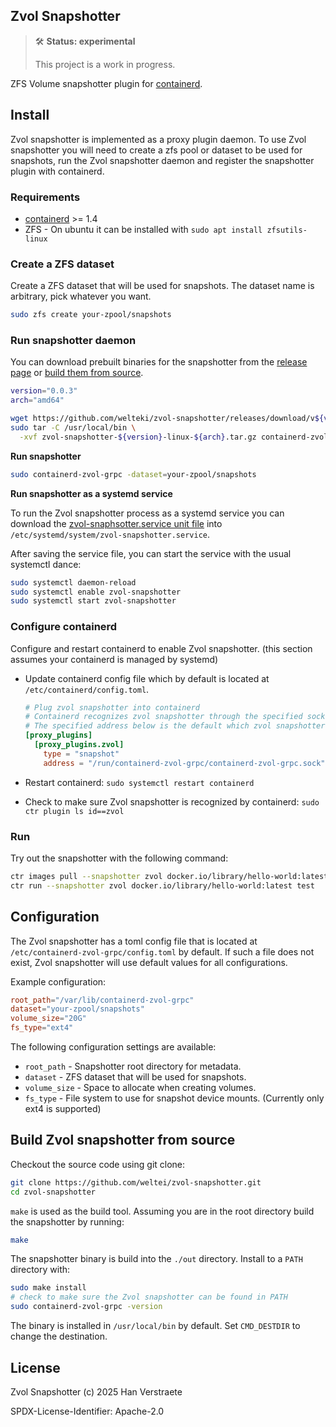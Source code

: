 ## Zvol Snapshotter

> 🛠 **Status: experimental**
>
> This project is a work in progress.

ZFS Volume snapshotter plugin for [containerd](https://github.com/containerd/containerd).

## Install

Zvol snapshotter is implemented as a proxy plugin daemon. To use Zvol snapshotter you will need to create a zfs pool or dataset to be used for snapshots, run the Zvol snapshotter daemon and register the snapshotter plugin with containerd.

### Requirements

- [containerd](https://github.com/containerd/containerd/blob/main/docs/getting-started.md) >= 1.4
- ZFS - On ubuntu it can be installed with `sudo apt install zfsutils-linux`

### Create a ZFS dataset

Create a ZFS dataset that will be used for snapshots. The dataset name is arbitrary, pick whatever you want.

```sh
sudo zfs create your-zpool/snapshots 
```

### Run snapshotter daemon

You can download prebuilt binaries for the snapshotter from the [release page](https://github.com/welteki/zvol-snapshotter/releases) or [build them from source](#build-zvol-snapshotter-from-source).

```sh
version="0.0.3"
arch="amd64"

wget https://github.com/welteki/zvol-snapshotter/releases/download/v${version}/zvol-snapshotter-${version}-linux-${arch}.tar.gz
sudo tar -C /usr/local/bin \
  -xvf zvol-snapshotter-${version}-linux-${arch}.tar.gz containerd-zvol-grpc
```

**Run snapshotter**

```sh
sudo containerd-zvol-grpc -dataset=your-zpool/snapshots
```

**Run snapshotter as a systemd service**

To run the Zvol snapshotter process as a systemd service you can download the [zvol-snaphsotter.service unit file](https://github.com/welteki/zvol-snapshotter/blob/main/scripts/config/zvol-snapshotter.service) into `/etc/systemd/system/zvol-snapshotter.service`.

After saving the service file, you can start the service with the usual systemctl dance:

```sh
sudo systemctl daemon-reload
sudo systemctl enable zvol-snapshotter
sudo systemctl start zvol-snapshotter
```

### Configure containerd

Configure and restart containerd to enable Zvol snapshotter. (this section assumes your containerd is managed by systemd)

- Update containerd config file which by default is located at `/etc/containerd/config.toml`.

    ```toml
    # Plug zvol snapshotter into containerd
    # Containerd recognizes zvol snapshotter through the specified socket address.
    # The specified address below is the default which zvol snapshotter listens to.
    [proxy_plugins]
      [proxy_plugins.zvol]
        type = "snapshot"
        address = "/run/containerd-zvol-grpc/containerd-zvol-grpc.sock"
    ```
- Restart containerd: `sudo systemctl restart containerd`
- Check to make sure Zvol snapshotter is recognized by containerd: `sudo ctr plugin ls id==zvol`

### Run

Try out the snapshotter with the following command:

```sh
ctr images pull --snapshotter zvol docker.io/library/hello-world:latest
ctr run --snapshotter zvol docker.io/library/hello-world:latest test
```

## Configuration

The Zvol snapshotter has a toml config file that is located at `/etc/containerd-zvol-grpc/config.toml` by default. If such a file does not exist, Zvol snapshotter will use default values for all configurations.

Example configuration:

```toml
root_path="/var/lib/containerd-zvol-grpc"
dataset="your-zpool/snapshots"
volume_size="20G"
fs_type="ext4"
```

The following configuration settings are available:

- `root_path` - Snapshotter root directory for metadata.
- `dataset` - ZFS dataset that will be used for snapshots.
- `volume_size` - Space to allocate when creating volumes.
- `fs_type` - File system to use for snapshot device mounts. (Currently only ext4 is supported)

## Build Zvol snapshotter from source

Checkout the source code using git clone:

```sh
git clone https://github.com/weltei/zvol-snapshotter.git
cd zvol-snapshotter
```

`make` is used as the build tool. Assuming you are in the root directory build the snapshotter by running:

```sh
make
```

The snapshotter binary is build into the `./out` directory. Install to a `PATH` directory with:

```sh
sudo make install
# check to make sure the Zvol snapshotter can be found in PATH
sudo containerd-zvol-grpc -version
```

The binary is installed in `/usr/local/bin` by default. Set `CMD_DESTDIR` to change the destination.

## License

Zvol Snapshotter (c) 2025 Han Verstraete

SPDX-License-Identifier: Apache-2.0 
